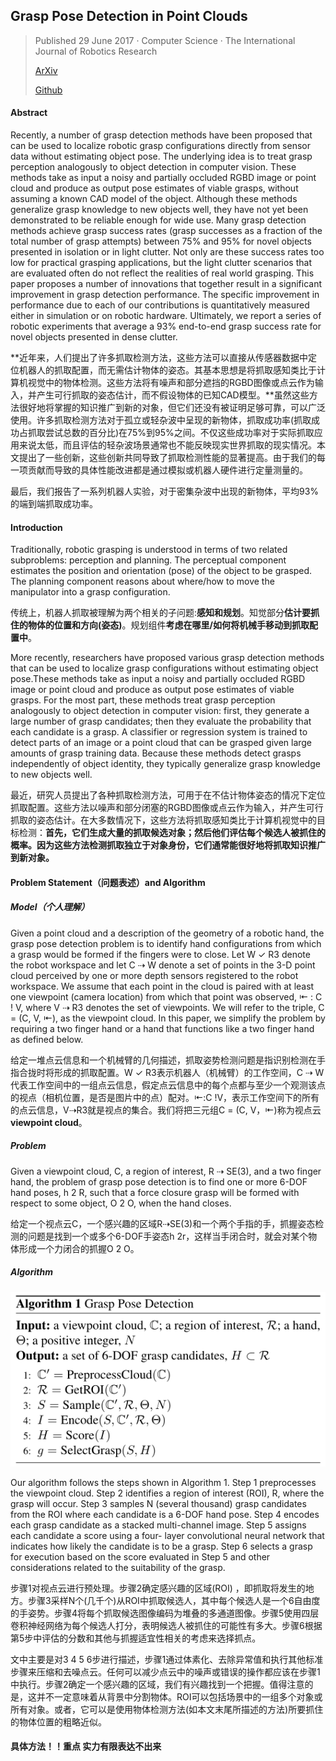 ## Grasp Pose Detection in Point Clouds

> Published 29 June 2017 · Computer Science · The International Journal of Robotics Research
>
> [ArXiv](https://arxiv.org/abs/1706.09911)
>
> [Github](https://github.com/atenpas/gpd)

#### Abstract

Recently, a number of grasp detection methods have been proposed that can be used to localize robotic grasp configurations directly from sensor data without estimating object pose. The underlying idea is to treat grasp perception analogously to object detection in computer vision. These methods take as input a noisy and partially occluded RGBD image or point cloud and produce as output pose estimates of viable grasps, without assuming a known CAD model of the object. Although these methods generalize grasp knowledge to new objects well, they have not yet been demonstrated to be reliable enough for wide use. Many grasp detection methods achieve grasp success rates (grasp successes as a fraction of the total number of grasp attempts) between 75% and 95% for novel objects presented in isolation or in light clutter. Not only are these success rates too low for practical grasping applications, but the light clutter scenarios that are evaluated often do not reflect the realities of real world grasping. This paper proposes a number of
innovations that together result in a significant improvement in grasp detection performance. The specific improvement in performance due to each of our contributions is quantitatively measured either in simulation or on robotic hardware.
Ultimately, we report a series of robotic experiments that average a 93% end-to-end grasp success rate for novel objects presented in dense clutter.

**近年来，人们提出了许多抓取检测方法，这些方法可以直接从传感器数据中定位机器人的抓取配置，而无需估计物体的姿态。其基本思想是将抓取感知类比于计算机视觉中的物体检测。这些方法将有噪声和部分遮挡的RGBD图像或点云作为输入，并产生可行抓取的姿态估计，而不假设物体的已知CAD模型。**虽然这些方法很好地将掌握的知识推广到新的对象，但它们还没有被证明足够可靠，可以广泛使用。许多抓取检测方法对于孤立或轻杂波中呈现的新物体，抓取成功率(抓取成功占抓取尝试总数的百分比)在75%到95%之间。不仅这些成功率对于实际抓取应用来说太低，而且评估的轻杂波场景通常也不能反映现实世界抓取的现实情况。本文提出了一些创新，这些创新共同导致了抓取检测性能的显著提高。由于我们的每一项贡献而导致的具体性能改进都是通过模拟或机器人硬件进行定量测量的。

最后，我们报告了一系列机器人实验，对于密集杂波中出现的新物体，平均93%的端到端抓取成功率。

#### Introduction

Traditionally, robotic grasping is understood in terms of two related subproblems: perception and planning. The perceptual component estimates the position and orientation (pose) of the object to be grasped. The planning component reasons about where/how to move the manipulator into a grasp configuration.

传统上，机器人抓取被理解为两个相关的子问题:**感知和规划**。知觉部分**估计要抓住的物体的位置和方向(姿态)**。规划组件**考虑在哪里/如何将机械手移动到抓取配置中**。

More recently, researchers have proposed various grasp detection methods that can be used to localize grasp configurations without estimating object pose.These methods take as input a noisy and partially occluded RGBD image or point cloud and produce as output pose estimates of viable grasps. For the most part, these methods treat grasp perception analogously to object detection in computer vision: first, they generate a large number of grasp candidates; then they evaluate the probability that each candidate is a grasp. A classifier or regression system is trained to detect parts of an image or
a point cloud that can be grasped given large amounts of grasp training data. Because these methods detect grasps independently of object identity, they typically generalize grasp knowledge to new objects well.

最近，研究人员提出了各种抓取检测方法，可用于在不估计物体姿态的情况下定位抓取配置。这些方法以噪声和部分闭塞的RGBD图像或点云作为输入，并产生可行抓取的姿态估计。在大多数情况下，这些方法将抓取感知类比于计算机视觉中的目标检测：**首先，它们生成大量的抓取候选对象；然后他们评估每个候选人被抓住的概率。因为这些方法检测抓取独立于对象身份，它们通常能很好地将抓取知识推广到新对象。**

#### Problem Statement（问题表述）and Algorithm

##### Model（个人理解）

Given a point cloud and a description of the geometry of a robotic hand, the grasp pose detection problem is to identify hand configurations from which a grasp would be formed if the fingers were to close. Let W ✓ R3 denote the robot workspace and let C ⇢ W denote a set of points in the 3-D point cloud perceived by one or more depth sensors registered to the robot workspace. We assume that each point in the cloud is paired with at least one viewpoint (camera location) from which that point was observed, ⇤ : C ! V, where V ⇢ R3 denotes the set of viewpoints. We will refer to the triple, C = (C, V, ⇤), as the viewpoint cloud. In this paper, we simplify the problem by requiring a two finger hand or a hand that functions like a two finger hand as defined below.

给定一堆点云信息和一个机械臂的几何描述，抓取姿势检测问题是指识别检测在手指合拢时将形成的抓取配置。W ✓ R3表示机器人（机械臂）的工作空间，C ⇢ W代表工作空间中的一组点云信息，假定点云信息中的每个点都与至少一个观测该点的视点（相机位置，是否是图片中的点）配对。⇤:C !V，表示工作空间下的所有的点云信息，V⇢R3就是视点的集合。我们将把三元组C = (C, V，⇤)称为视点云**viewpoint cloud**。

##### Problem

Given a viewpoint cloud, C, a region of interest, R ⇢ SE(3), and a two finger hand, the problem of grasp pose detection is to find one or more 6-DOF hand poses, h 2 R, such that a force closure grasp will be formed with respect to some object, O 2 O, when the hand closes.

给定一个视点云C，一个感兴趣的区域R⇢SE(3)和一个两个手指的手，抓握姿态检测的问题是找到一个或多个6-DOF手姿态h 2r，这样当手闭合时，就会对某个物体形成一个力闭合的抓握O 2 O。

##### Algorithm

![Algorithm1](../../static/img/Grasp_Pose_Detection_in_Point_Clouds/Algorithm1.png)

Our algorithm follows the steps shown in Algorithm 1. Step 1 preprocesses the viewpoint cloud. Step 2 identifies a region of interest (ROI), R, where the grasp will occur. Step 3 samples N (several thousand) grasp candidates from the ROI where each candidate is a 6-DOF hand pose. Step 4 encodes each grasp candidate as a stacked multi-channel image. Step 5 assigns each candidate a score using a four- layer convolutional neural network that indicates how likely the candidate is to be a grasp. Step 6 selects a grasp for execution based on the score evaluated in Step 5 and other considerations related to the suitability of the grasp.

步骤1对视点云进行预处理。步骤2确定感兴趣的区域(ROI) ，即抓取将发生的地方。步骤3采样N个(几千个)从ROI中抓取候选人，其中每个候选人是一个6自由度的手姿势。步骤4将每个抓取候选图像编码为堆叠的多通道图像。步骤5使用四层卷积神经网络为每个候选人打分，表明候选人被抓住的可能性有多大。步骤6根据第5步中评估的分数和其他与抓握适宜性相关的考虑来选择抓点。

文中主要是对3 4 5 6步进行描述，步骤1通过体素化、去除异常值和执行其他标准步骤来压缩和去噪点云。任何可以减少点云中的噪声或错误的操作都应该在步骤1中执行。步骤2确定一个感兴趣的区域，我们有兴趣找到一个把握。值得注意的是，这并不一定意味着从背景中分割物体。ROI可以包括场景中的一组多个对象或所有对象。或者，它可以是使用物体检测方法(如本文末尾所描述的方法)所要抓住的物体位置的粗略近似。

#### 具体方法！！重点 实力有限表达不出来